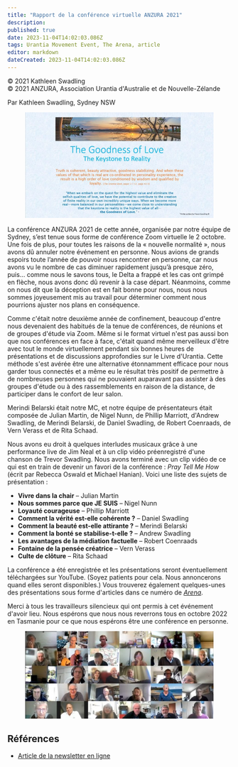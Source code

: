 ```yaml
---
title: "Rapport de la conférence virtuelle ANZURA 2021"
description: 
published: true
date: 2023-11-04T14:02:03.086Z
tags: Urantia Movement Event, The Arena, article
editor: markdown
dateCreated: 2023-11-04T14:02:03.086Z
---
```


<p class="v-card v-sheet theme--light grey lighten-3 px-2">© 2021 Kathleen Swadling<br>© 2021 ANZURA, Association Urantia d'Australie et de Nouvelle-Zélande</p>


Par Kathleen Swadling, Sydney NSW

<figure id="Figure_1" class="image urantiapedia">
<img src="/image/article/The_Arena/Goodness-of-Love-slide-screenshot-e1639355665587.jpg" alt="Goodness of Love slide">
</figure>

La conférence ANZURA 2021 de cette année, organisée par notre équipe de Sydney, s’est tenue sous forme de conférence Zoom virtuelle le 2 octobre. Une fois de plus, pour toutes les raisons de la « nouvelle normalité », nous avons dû annuler notre événement en personne. Nous avions de grands espoirs toute l’année de pouvoir nous rencontrer en personne, car nous avons vu le nombre de cas diminuer rapidement jusqu’à presque zéro, puis… comme nous le savons tous, le Delta a frappé et les cas ont grimpé en flèche, nous avons donc dû revenir à la case départ. Néanmoins, comme on nous dit que la déception est en fait bonne pour nous, nous nous sommes joyeusement mis au travail pour déterminer comment nous pourrions ajuster nos plans en conséquence.

Comme c'était notre deuxième année de confinement, beaucoup d'entre nous devenaient des habitués de la tenue de conférences, de réunions et de groupes d'étude via Zoom. Même si le format virtuel n'est pas aussi bon que nos conférences en face à face, c'était quand même merveilleux d'être avec tout le monde virtuellement pendant six bonnes heures de présentations et de discussions approfondies sur le Livre d'Urantia. Cette méthode s'est avérée être une alternative étonnamment efficace pour nous garder tous connectés et a même eu le résultat très positif de permettre à de nombreuses personnes qui ne pouvaient auparavant pas assister à des groupes d'étude ou à des rassemblements en raison de la distance, de participer dans le confort de leur salon.

Merindi Belarski était notre MC, et notre équipe de présentateurs était composée de Julian Martin, de Nigel Nunn, de Phillip Marriott, d'Andrew Swadling, de Merindi Belarski, de Daniel Swadling, de Robert Coenraads, de Vern Verass et de Rita Schaad.

Nous avons eu droit à quelques interludes musicaux grâce à une performance live de Jim Neal et à un clip vidéo préenregistré d'une chanson de Trevor Swadling. Nous avons terminé avec un clip vidéo de ce qui est en train de devenir un favori de la conférence : _Pray Tell Me How_ (écrit par Rebecca Oswald et Michael Hanian). Voici une liste des sujets de présentation :

- **Vivre dans la chair** – Julian Martin
- **Nous sommes parce que JE SUIS** – Nigel Nunn
- **Loyauté courageuse** – Phillip Marriott
- **Comment la vérité est-elle cohérente ?** – Daniel Swadling
- **Comment la beauté est-elle attirante ?** – Merindi Belarski
- **Comment la bonté se stabilise-t-elle ?** – Andrew Swadling
- **Les avantages de la médiation factuelle** – Robert Coenraads
- **Fontaine de la pensée créatrice** – Vern Verass
- **Culte de clôture** – Rita Schaad

La conférence a été enregistrée et les présentations seront éventuellement téléchargées sur YouTube. (Soyez patients pour cela. Nous annoncerons quand elles seront disponibles.) Vous trouverez également quelques-unes des présentations sous forme d'articles dans ce numéro de [_Arena_](https://anzura.urantia-association.org/newsletter/arena-winter-2021/).

Merci à tous les travailleurs silencieux qui ont permis à cet événement d'avoir lieu. Nous espérons que nous nous reverrons tous en octobre 2022 en Tasmanie pour ce que nous espérons être une conférence en personne.

<figure id="Figure_2" class="image urantiapedia">
<img src="/image/article/The_Arena/Screenshot-Conf-2021-570x265.jpg" alt="Screenshot">
</figure>

## Références

- [Article de la newsletter en ligne](https://anzura.urantia-association.org/2022/01/01/2021-anzura-virtual-conference-report)

